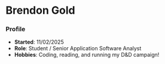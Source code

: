 # Brendon Gold
### Profile
- **Started**: 11/02/2025
- **Role**: Student / Senior Application Software Analyst
- **Hobbies**: Coding, reading, and running my D&D campaign!
